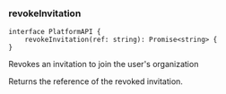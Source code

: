 ### revokeInvitation

```tsx
interface PlatformAPI {
    revokeInvitation(ref: string): Promise<string> {
}
```

Revokes an invitation to join the user's organization

Returns the reference of the revoked invitation.
